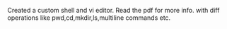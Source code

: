 Created a custom shell and vi editor. Read the pdf for more info.
with diff operations like pwd,cd,mkdir,ls,multiline commands etc.
